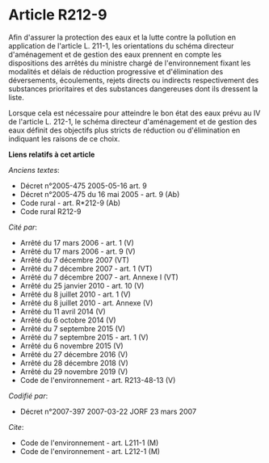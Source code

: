 # Article R212-9

Afin d'assurer la protection des eaux et la lutte contre la pollution en application de l'article L. 211-1, les orientations
du schéma directeur d'aménagement et de gestion des eaux prennent en compte les dispositions des arrêtés du ministre chargé
de l'environnement fixant les modalités et délais de réduction progressive et d'élimination des déversements, écoulements,
rejets directs ou indirects respectivement des substances prioritaires et des substances dangereuses dont ils dressent la
liste.

Lorsque cela est nécessaire pour atteindre le bon état des eaux prévu au IV de l'article L. 212-1, le schéma directeur
d'aménagement et de gestion des eaux définit des objectifs plus stricts de réduction ou d'élimination en indiquant les
raisons de ce choix.

**Liens relatifs à cet article**

_Anciens textes_:

  - Décret n°2005-475 2005-05-16 art. 9
  - Décret n°2005-475 du 16 mai 2005 - art. 9 (Ab)
  - Code rural - art. R*212-9 (Ab)
  - Code rural R212-9

_Cité par_:

  - Arrêté du 17 mars 2006 - art. 1 (V)
  - Arrêté du 17 mars 2006 - art. 9 (V)
  - Arrêté du 7 décembre 2007 (VT)
  - Arrêté du 7 décembre 2007 - art. 1 (VT)
  - Arrêté du 7 décembre 2007 - art. Annexe I (VT)
  - Arrêté du 25 janvier 2010 - art. 10 (V)
  - Arrêté du 8 juillet 2010 - art. 1 (V)
  - Arrêté du 8 juillet 2010 - art. Annexe (V)
  - Arrêté du 11 avril 2014 (V)
  - Arrêté du 6 octobre 2014 (V)
  - Arrêté du 7 septembre 2015 (V)
  - Arrêté du 7 septembre 2015 - art. 1 (V)
  - Arrêté du 6 novembre 2015 (V)
  - Arrêté du 27 décembre 2016 (V)
  - Arrêté du 28 décembre 2018 (V)
  - Arrêté du 29 novembre 2019 (V)
  - Code de l'environnement - art. R213-48-13 (V)

_Codifié par_:

  - Décret n°2007-397 2007-03-22 JORF 23 mars 2007

_Cite_:

  - Code de l'environnement - art. L211-1 (M)
  - Code de l'environnement - art. L212-1 (M)
